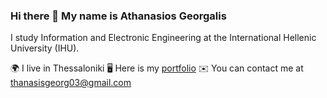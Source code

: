 ### Hi there 👋 My name is Athanasios Georgalis

I study Information and Electronic Engineering at the International Hellenic University (IHU).

🌍 I live in Thessaloniki
🖥️ Here is my <a href="https://thanasisgeorg.github.io/my_portfolio/">portfolio</a>
✉️ You can contact me at <a href="">thanasisgeorg03@gmail.com</a>
